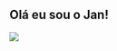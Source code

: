 ## Olá eu sou o Jan!

<div>
  <a href="https://www.linkedin.com/in/janderson-ferreira-a72192a2/" target="_blank"> <img src="https://img.shields.io/badge/LinkedIn-0077B5?style=for-the-badge&logo=linkedin&logoColor=white"></a>

</div>
